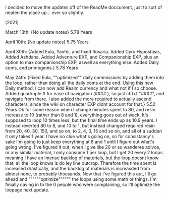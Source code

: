 I decided to move the updates off of the ReadMe doccument, just to sort of neaten the place up... ever so slightly.

[2021]

March 13th: {No update notes} 5.78 Years

April 10th: {No update notes} 5.75 Years

April 30th: {Added Eula, Yanfei, and fixed Rosaria. Added Cyro Hypostasis, Added Azhdaha, Added Adventure EXP, and Companionship EXP, plus an option to max companionship EXP, aswell as everything else. Added Daily coms, and primogems.} 5.78 Years

May 24th: {Fixed Eula, ""optimized"" daily commissions by adding them into the loop, rather than doing all the daily coms at the end. Using this new Daily method, I can now add Realm currency and what not if I so choose. Added quadruple # for ease of navigation (#### ), so just ctrl+f "####", and navigate from there. I also added the mora required to actually ascend characters, since the wiki on character EXP didnt account for that.} 5.52 Years
Ok for some reason when I change minutes spent to 80, and resin increase to 10 (rather than 8 and 1), everything goes out of wack. It's supposed to loop 10 times less, but the final time ends up as 10.9 years. I instead reverted 80 to 8, and 10 to 1, but instead changed required resin from 20, 40, 30, 150, and so on, to 2, 4, 3, 15 and so on, and all of a sudden it only takes 1 year. I have no clue what's going on, so for consistancy's sake I'm going to just keep everything at 8 and 1 until I figure out what's going wrong.
I've figured it out, when I give like 20 or so wanderes adivce, or any similar material, I only consume 1 per loop, but I get 20 every 2 loops. meaning I have an imense backlog of materials, but the loop doesnt know that. all the loop knows is do ley line outcrop. Therefore the time spent is increased drastically, and the backlog of materials is increasded from almost none, to probably thousands. Now that I've figured this out, I'll go ahead and """"""optimize"""""" the loops using some math or things. I'm finially caving in to the 0 people who were complaining, so I'll optimize the loopage next update.

